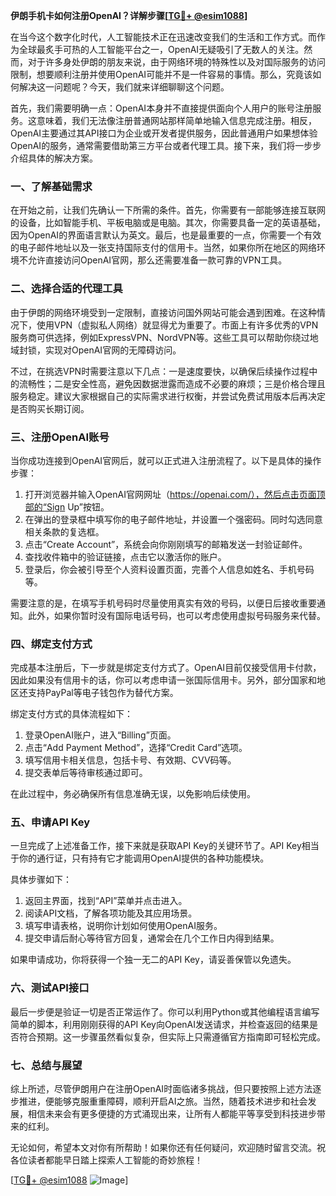 **伊朗手机卡如何注册OpenAI？详解步骤[[TG💪+ @esim1088](https://t.me/s/esim1088)]**

在当今这个数字化时代，人工智能技术正在迅速改变我们的生活和工作方式。而作为全球最炙手可热的人工智能平台之一，OpenAI无疑吸引了无数人的关注。然而，对于许多身处伊朗的朋友来说，由于网络环境的特殊性以及对国际服务的访问限制，想要顺利注册并使用OpenAI可能并不是一件容易的事情。那么，究竟该如何解决这一问题呢？今天，我们就来详细聊聊这个问题。

首先，我们需要明确一点：OpenAI本身并不直接提供面向个人用户的账号注册服务。这意味着，我们无法像注册普通网站那样简单地输入信息完成注册。相反，OpenAI主要通过其API接口为企业或开发者提供服务，因此普通用户如果想体验OpenAI的服务，通常需要借助第三方平台或者代理工具。接下来，我们将一步步介绍具体的解决方案。

### **一、了解基础需求**

在开始之前，让我们先确认一下所需的条件。首先，你需要有一部能够连接互联网的设备，比如智能手机、平板电脑或是电脑。其次，你需要具备一定的英语基础，因为OpenAI的界面语言默认为英文。最后，也是最重要的一点，你需要一个有效的电子邮件地址以及一张支持国际支付的信用卡。当然，如果你所在地区的网络环境不允许直接访问OpenAI官网，那么还需要准备一款可靠的VPN工具。

### **二、选择合适的代理工具**

由于伊朗的网络环境受到一定限制，直接访问国外网站可能会遇到困难。在这种情况下，使用VPN（虚拟私人网络）就显得尤为重要了。市面上有许多优秀的VPN服务商可供选择，例如ExpressVPN、NordVPN等。这些工具可以帮助你绕过地域封锁，实现对OpenAI官网的无障碍访问。

不过，在挑选VPN时需要注意以下几点：一是速度要快，以确保后续操作过程中的流畅性；二是安全性高，避免因数据泄露而造成不必要的麻烦；三是价格合理且服务稳定。建议大家根据自己的实际需求进行权衡，并尝试免费试用版本后再决定是否购买长期订阅。

### **三、注册OpenAI账号**

当你成功连接到OpenAI官网后，就可以正式进入注册流程了。以下是具体的操作步骤：

1. 打开浏览器并输入OpenAI官网网址（https://openai.com/），然后点击页面顶部的“Sign Up”按钮。
2. 在弹出的登录框中填写你的电子邮件地址，并设置一个强密码。同时勾选同意相关条款的复选框。
3. 点击“Create Account”，系统会向你刚刚填写的邮箱发送一封验证邮件。
4. 查找收件箱中的验证链接，点击它以激活你的账户。
5. 登录后，你会被引导至个人资料设置页面，完善个人信息如姓名、手机号码等。

需要注意的是，在填写手机号码时尽量使用真实有效的号码，以便日后接收重要通知。此外，如果你暂时没有国际电话号码，也可以考虑使用虚拟号码服务来代替。

### **四、绑定支付方式**

完成基本注册后，下一步就是绑定支付方式了。OpenAI目前仅接受信用卡付款，因此如果没有信用卡的话，你可以考虑申请一张国际信用卡。另外，部分国家和地区还支持PayPal等电子钱包作为替代方案。

绑定支付方式的具体流程如下：
1. 登录OpenAI账户，进入“Billing”页面。
2. 点击“Add Payment Method”，选择“Credit Card”选项。
3. 填写信用卡相关信息，包括卡号、有效期、CVV码等。
4. 提交表单后等待审核通过即可。

在此过程中，务必确保所有信息准确无误，以免影响后续使用。

### **五、申请API Key**

一旦完成了上述准备工作，接下来就是获取API Key的关键环节了。API Key相当于你的通行证，只有持有它才能调用OpenAI提供的各种功能模块。

具体步骤如下：
1. 返回主界面，找到“API”菜单并点击进入。
2. 阅读API文档，了解各项功能及其应用场景。
3. 填写申请表格，说明你计划如何使用OpenAI服务。
4. 提交申请后耐心等待官方回复，通常会在几个工作日内得到结果。

如果申请成功，你将获得一个独一无二的API Key，请妥善保管以免遗失。

### **六、测试API接口**

最后一步便是验证一切是否正常运作了。你可以利用Python或其他编程语言编写简单的脚本，利用刚刚获得的API Key向OpenAI发送请求，并检查返回的结果是否符合预期。这一步骤虽然看似复杂，但实际上只需遵循官方指南即可轻松完成。

### **七、总结与展望**

综上所述，尽管伊朗用户在注册OpenAI时面临诸多挑战，但只要按照上述方法逐步推进，便能够克服重重障碍，顺利开启AI之旅。当然，随着技术进步和社会发展，相信未来会有更多便捷的方式涌现出来，让所有人都能平等享受到科技进步带来的红利。

无论如何，希望本文对你有所帮助！如果你还有任何疑问，欢迎随时留言交流。祝各位读者都能早日踏上探索人工智能的奇妙旅程！

[[TG💪+ @esim1088](https://t.me/s/esim1088) ![Image](https://i.postimg.cc/4NQfJmqS/Snipaste-2025-05-13-00-14-12.png)]